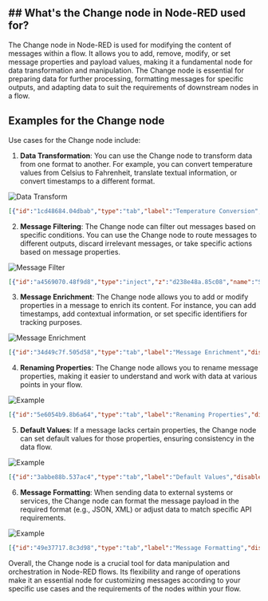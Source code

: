 ## ## What's the Change node in Node-RED used for?

The Change node in Node-RED is used for modifying the content of messages within a flow. It allows you to add, remove, modify, or set message properties and payload values, making it a fundamental node for data transformation and manipulation. The Change node is essential for preparing data for further processing, formatting messages for specific outputs, and adapting data to suit the requirements of downstream nodes in a flow.

## Examples for the Change node
Use cases for the Change node include:

1. **Data Transformation**: You can use the Change node to transform data from one format to another. For example, you can convert temperature values from Celsius to Fahrenheit, translate textual information, or convert timestamps to a different format.

![Data Transform](./images/change-data-transform.png)

```json
[{"id":"1cd48684.04dbab","type":"tab","label":"Temperature Conversion","disabled":false,"info":""},{"id":"d803c3c9.0761d8","type":"inject","z":"1cd48684.04dbab","name":"Celsius","props":[{"p":"payload"}],"repeat":"","crontab":"","once":false,"onceDelay":0.1,"topic":"","payload":"25","payloadType":"num","x":170,"y":100,"wires":[["21b83b07.36564"]]},{"id":"21b83b07.36564","type":"change","z":"1cd48684.04dbab","name":"Convert to Fahrenheit","rules":[{"t":"set","p":"payload","pt":"msg","to":"$round(($number(payload) * 9/5) + 32, 2)","tot":"jsonata"}],"action":"","property":"","from":"","to":"","reg":false,"x":410,"y":100,"wires":[["dc92db44.a50c08"]]},{"id":"dc92db44.a50c08","type":"debug","z":"1cd48684.04dbab","name":"Fahrenheit","active":true,"tosidebar":true,"console":false,"tostatus":false,"complete":"payload","targetType":"msg","statusVal":"","statusType":"auto","x":610,"y":100,"wires":[]}]
```
2. **Message Filtering**: The Change node can filter out messages based on specific conditions. You can use the Change node to route messages to different outputs, discard irrelevant messages, or take specific actions based on message properties.

![Message Filter](./images/change-message-filter.png)
```json
[{"id":"a4569070.48f9d8","type":"inject","z":"d238e48a.85c08","name":"Simulate Data","props":[{"p":"payload"}],"repeat":"","crontab":"","once":false,"onceDelay":0.1,"topic":"","payload":"Bonjour","payloadType":"str","x":170,"y":120,"wires":[["53c33235.e5c248"]]}]
```

3. **Message Enrichment**: The Change node allows you to add or modify properties in a message to enrich its content. For instance, you can add timestamps, add contextual information, or set specific identifiers for tracking purposes.

![Message Enrichment](./images/change-message-enrich.png)
```json
[{"id":"34d49c7f.505d58","type":"tab","label":"Message Enrichment","disabled":false,"info":""},{"id":"f7c09e8f.01af2","type":"inject","z":"34d49c7f.505d58","name":"Simulate Data","props":[{"p":"payload"}],"repeat":"","crontab":"","once":false,"onceDelay":0.1,"topic":"","payload":"Hello, world!","payloadType":"str","x":170,"y":120,"wires":[["2ef767d1.3b5f32"]]},{"id":"2ef767d1.3b5f32","type":"change","z":"34d49c7f.505d58","name":"Add Timestamp","rules":[{"t":"set","p":"timestamp","pt":"msg","to":"$now()","tot":"jsonata"}],"action":"","property":"","from":"","to":"","reg":false,"x":360,"y":120,"wires":[["e3b0c949.c20ba"]]},{"id":"e3b0c949.c20ba","type":"debug","z":"34d49c7f.505d58","name":"Enriched Message","active":true,"tosidebar":true,"console":false,"tostatus":false,"complete":"payload","targetType":"msg","statusVal":"","statusType":"auto","x":580,"y":120,"wires":[]}]
```

4. **Renaming Properties**: The Change node allows you to rename message properties, making it easier to understand and work with data at various points in your flow.

![Example](./images/change-rename-property.png)
```json
[{"id":"5e6054b9.8b6a64","type":"tab","label":"Renaming Properties","disabled":false,"info":""},{"id":"ca8a03f3.119d18","type":"inject","z":"5e6054b9.8b6a64","name":"Simulate Data","props":[{"p":"payload"}],"repeat":"","crontab":"","once":false,"onceDelay":0.1,"topic":"","payload":"{\"data\":123}","payloadType":"json","x":170,"y":120,"wires":[["d44de052.a77d"]]},{"id":"d44de052.a77d","type":"change","z":"5e6054b9.8b6a64","name":"Rename Property","rules":[{"t":"set","p":"sensorData","pt":"msg","to":"payload.data","tot":"msg"},{"t":"delete","p":"payload.data","pt":"msg"}],"action":"","property":"","from":"","to":"","reg":false,"x":380,"y":120,"wires":[["690e6de1.3ad218"]]},{"id":"690e6de1.3ad218","type":"debug","z":"5e6054b9.8b6a64","name":"Renamed Property","active":true,"tosidebar":true,"console":false,"tostatus":false,"complete":"sensorData","targetType":"msg","statusVal":"","statusType":"auto","x":570,"y":120,"wires":[]}]
```

5. **Default Values**: If a message lacks certain properties, the Change node can set default values for those properties, ensuring consistency in the data flow.

![Example](./images/change-default.png)
```json
[{"id":"3abbe88b.537ac4","type":"tab","label":"Default Values","disabled":false,"info":""},{"id":"947dcab3.47e8b","type":"inject","z":"3abbe88b.537ac4","name":"Simulate Data","props":[{"p":"payload"}],"repeat":"","crontab":"","once":false,"onceDelay":0.1,"topic":"","payload":"{\"name\":\"Alice\"}","payloadType":"json","x":170,"y":120,"wires":[["a8d3ce5c.7982c"]]},{"id":"a8d3ce5c.7982c","type":"change","z":"3abbe88b.537ac4","name":"Set Default Age","rules":[{"t":"missing","p":"payload.age","pt":"msg"},{"t":"set","p":"payload.age","pt":"msg","to":"25","tot":"num"}],"action":"","property":"","from":"","to":"","reg":false,"x":370,"y":120,"wires":[["f5892567.3bbd8"]]},{"id":"f5892567.3bbd8","type":"debug","z":"3abbe88b.537ac4","name":"Enriched Data","active":true,"tosidebar":true,"console":false,"tostatus":false,"complete":"payload","targetType":"msg","statusVal":"","statusType":"auto","x":550,"y":120,"wires":[]}]
```

6. **Message Formatting**: When sending data to external systems or services, the Change node can format the message payload in the required format (e.g., JSON, XML) or adjust data to match specific API requirements.

![Example](./images/change-message-format.png)
```json
[{"id":"49e37717.8c3d98","type":"tab","label":"Message Formatting","disabled":false,"info":""},{"id":"4b97a1f2.bf7a0c","type":"inject","z":"49e37717.8c3d98","name":"Simulate Data","props":[{"p":"payload"}],"repeat":"","crontab":"","once":false,"onceDelay":0.1,"topic":"","payload":"{\"temperature\":28,\"humidity\":50}","payloadType":"json","x":170,"y":120,"wires":[["f303ce36.e3c1f"]]},{"id":"f303ce36.e3c1f","type":"change","z":"49e37717.8c3d98","name":"Format as JSON","rules":[{"t":"set","p":"payload","pt":"msg","to":"payload.temperature & \" °C, Humidity: \" & payload.humidity & \"%\"","tot":"jsonata"}],"action":"","property":"","from":"","to":"","reg":false,"x":360,"y":120,"wires":[["d7c1af9f.f1099"]]},{"id":"d7c1af9f.f1099","type":"debug","z":"49e37717.8c3d98","name":"Formatted Message","active":true,"tosidebar":true,"console":false,"tostatus":false,"complete":"payload","targetType":"msg","statusVal":"","statusType":"auto","x":580,"y":120,"wires":[]}]
```
Overall, the Change node is a crucial tool for data manipulation and orchestration in Node-RED flows. Its flexibility and range of operations make it an essential node for customizing messages according to your specific use cases and the requirements of the nodes within your flow.
